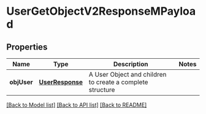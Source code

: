 # UserGetObjectV2ResponseMPayload

## Properties
Name | Type | Description | Notes
------------ | ------------- | ------------- | -------------
**objUser** | [**UserResponse**](UserResponse.md) | A User Object and children to create a complete structure | 

[[Back to Model list]](../README.md#documentation-for-models) [[Back to API list]](../README.md#documentation-for-api-endpoints) [[Back to README]](../README.md)


